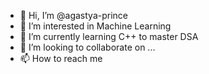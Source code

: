 - 👋 Hi, I’m @agastya-prince
- 👀 I’m interested in Machine Learning
- 🌱 I’m currently learning C++ to master DSA
- 💞️ I’m looking to collaborate on ...
- 📫 How to reach me

<!---
agastya-prince/agastya-prince is a ✨ special ✨ repository because its `README.md` (this file) appears on your GitHub profile.
You can click the Preview link to take a look at your changes.
--->
